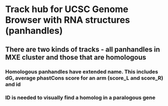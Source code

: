# Track hub for UCSC Genome Browser with RNA structures (panhandles)
## There are two kinds of tracks - all panhandles in MXE cluster and those that are homologous
### Homologous panhandles have extended name. This includes dG, average phastCons score for an arm (score_L and score_R) and id
### ID is needed to visually find a homolog in a paralogous gene
